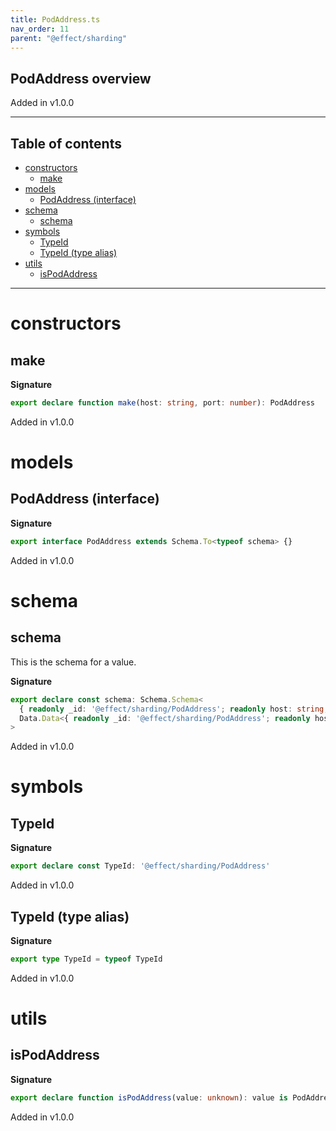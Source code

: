 ```yaml
---
title: PodAddress.ts
nav_order: 11
parent: "@effect/sharding"
---
```


## PodAddress overview

Added in v1.0.0

---

<h2 class="text-delta">Table of contents</h2>

- [constructors](#constructors)
  - [make](#make)
- [models](#models)
  - [PodAddress (interface)](#podaddress-interface)
- [schema](#schema)
  - [schema](#schema-1)
- [symbols](#symbols)
  - [TypeId](#typeid)
  - [TypeId (type alias)](#typeid-type-alias)
- [utils](#utils)
  - [isPodAddress](#ispodaddress)

---

# constructors

## make

**Signature**

```ts
export declare function make(host: string, port: number): PodAddress
```

Added in v1.0.0

# models

## PodAddress (interface)

**Signature**

```ts
export interface PodAddress extends Schema.To<typeof schema> {}
```

Added in v1.0.0

# schema

## schema

This is the schema for a value.

**Signature**

```ts
export declare const schema: Schema.Schema<
  { readonly _id: '@effect/sharding/PodAddress'; readonly host: string; readonly port: number },
  Data.Data<{ readonly _id: '@effect/sharding/PodAddress'; readonly host: string; readonly port: number }>
>
```

Added in v1.0.0

# symbols

## TypeId

**Signature**

```ts
export declare const TypeId: '@effect/sharding/PodAddress'
```

Added in v1.0.0

## TypeId (type alias)

**Signature**

```ts
export type TypeId = typeof TypeId
```

Added in v1.0.0

# utils

## isPodAddress

**Signature**

```ts
export declare function isPodAddress(value: unknown): value is PodAddress
```

Added in v1.0.0
